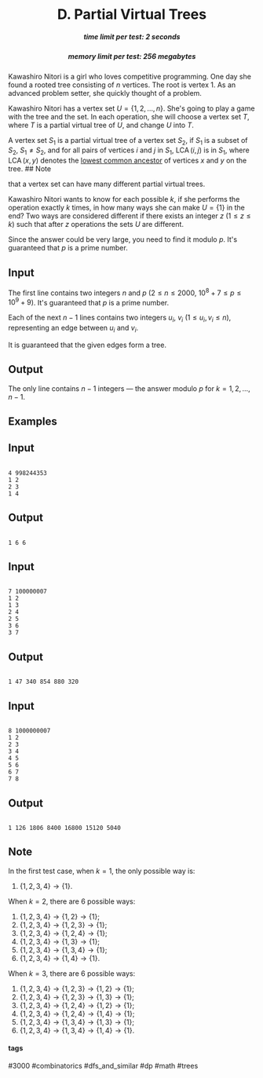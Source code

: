 <h1 style='text-align: center;'> D. Partial Virtual Trees</h1>

<h5 style='text-align: center;'>time limit per test: 2 seconds</h5>
<h5 style='text-align: center;'>memory limit per test: 256 megabytes</h5>

Kawashiro Nitori is a girl who loves competitive programming. One day she found a rooted tree consisting of $n$ vertices. The root is vertex $1$. As an advanced problem setter, she quickly thought of a problem.

Kawashiro Nitori has a vertex set $U=\{1,2,\ldots,n\}$. She's going to play a game with the tree and the set. In each operation, she will choose a vertex set $T$, where $T$ is a partial virtual tree of $U$, and change $U$ into $T$.

A vertex set $S_1$ is a partial virtual tree of a vertex set $S_2$, if $S_1$ is a subset of $S_2$, $S_1 \neq S_2$, and for all pairs of vertices $i$ and $j$ in $S_1$, $\operatorname{LCA}(i,j)$ is in $S_1$, where $\operatorname{LCA}(x,y)$ denotes the [lowest common ancestor](https://en.wikipedia.org/wiki/Lowest_common_ancestor) of vertices $x$ and $y$ on the tree. ## Note

 that a vertex set can have many different partial virtual trees.

Kawashiro Nitori wants to know for each possible $k$, if she performs the operation exactly $k$ times, in how many ways she can make $U=\{1\}$ in the end? Two ways are considered different if there exists an integer $z$ ($1 \le z \le k$) such that after $z$ operations the sets $U$ are different.

Since the answer could be very large, you need to find it modulo $p$. It's guaranteed that $p$ is a prime number.

## Input

The first line contains two integers $n$ and $p$ ($2 \le n \le 2000$, $10^8 + 7 \le p \le 10^9+9$). It's guaranteed that $p$ is a prime number.

Each of the next $n-1$ lines contains two integers $u_i$, $v_i$ ($1 \leq u_i, v_i \leq n$), representing an edge between $u_i$ and $v_i$.

It is guaranteed that the given edges form a tree.

## Output

The only line contains $n-1$ integers — the answer modulo $p$ for $k=1,2,\ldots,n-1$.

## Examples

## Input


```

4 998244353
1 2
2 3
1 4

```
## Output


```

1 6 6 
```
## Input


```

7 100000007
1 2
1 3
2 4
2 5
3 6
3 7

```
## Output


```

1 47 340 854 880 320 
```
## Input


```

8 1000000007
1 2
2 3
3 4
4 5
5 6
6 7
7 8

```
## Output


```

1 126 1806 8400 16800 15120 5040 
```
## Note

In the first test case, when $k=1$, the only possible way is:

1. $\{1,2,3,4\} \to \{1\}$.

When $k=2$, there are $6$ possible ways:

1. $\{1,2,3,4\} \to \{1,2\} \to \{1\}$;
2. $\{1,2,3,4\} \to \{1,2,3\} \to \{1\}$;
3. $\{1,2,3,4\} \to \{1,2,4\} \to \{1\}$;
4. $\{1,2,3,4\} \to \{1,3\} \to \{1\}$;
5. $\{1,2,3,4\} \to \{1,3,4\} \to \{1\}$;
6. $\{1,2,3,4\} \to \{1,4\} \to \{1\}$.

When $k=3$, there are $6$ possible ways:

1. $\{1,2,3,4\} \to \{1,2,3\} \to \{1,2\} \to \{1\}$;
2. $\{1,2,3,4\} \to \{1,2,3\} \to \{1,3\} \to \{1\}$;
3. $\{1,2,3,4\} \to \{1,2,4\} \to \{1,2\} \to \{1\}$;
4. $\{1,2,3,4\} \to \{1,2,4\} \to \{1,4\} \to \{1\}$;
5. $\{1,2,3,4\} \to \{1,3,4\} \to \{1,3\} \to \{1\}$;
6. $\{1,2,3,4\} \to \{1,3,4\} \to \{1,4\} \to \{1\}$.


#### tags 

#3000 #combinatorics #dfs_and_similar #dp #math #trees 